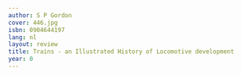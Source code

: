 ```yaml
---
author: S P Gordon
cover: 446.jpg
isbn: 0904644197
lang: nl
layout: review
title: Trains - an Illustrated History of Locomotive development
year: 0
---
```


